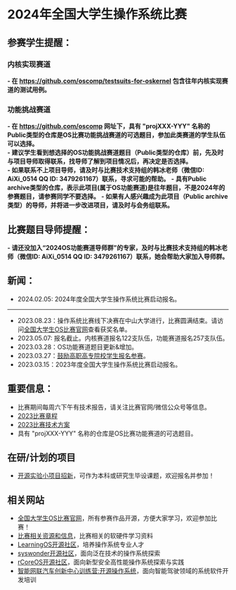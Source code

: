 # 2024年全国大学生操作系统比赛

## **参赛学生提醒：**  

### 内核实现赛道
**- 在 https://github.com/oscomp/testsuits-for-oskernel 包含往年内核实现赛道的测试用例。**

### 功能挑战赛道 
**- 在 https://github.com/oscomp 网址下，具有 "projXXX-YYY" 名称的Public类型的仓库是OS比赛功能挑战赛道的可选题目，参加此类赛道的学生队伍可以选择。**  
**- 建议学生看到想选择的OS功能挑战赛道题目（Public类型的仓库）前，先及时与项目导师取得联系，找导师了解到项目情况后，再决定是否选择。**  
**- 如果联系不上项目导师，请及时与比赛技术支持组的韩冰老师（微信ID: AiXi_0514 QQ ID: 3479261167）联系，寻求可能的帮助。**
**- 具有Public archive类型的仓库，表示此项目(属于OS功能赛道)是往年题目，不是2024年的参赛题目，请参赛同学不要选择。**
**- 如果有人感兴趣成为此项目（Public archive类型）的导师，并将进一步改进项目，请及时与会务组联系。**

## **比赛题目导师提醒：**  

**- 请还没加入“2024OS功能赛道导师群”的专家，及时与比赛技术支持组的韩冰老师（微信ID: AiXi_0514 QQ ID: 3479261167）联系，她会帮助大家加入导师群。**

## 新闻：
- 2024.02.05: 2024年度全国大学生操作系统比赛启动报名。
- ---
- 2023.08.23：操作系统比赛线下决赛在中山大学进行，比赛圆满结束。请访问[全国大学生OS比赛官网](https://os.educg.net/)查看获奖名单。
- 2023.05.07: 报名截止。内核赛道报名122支队伍，功能赛道报名257支队伍。
- 2023.03.28：OS功能赛道题目更新&增加。
- 2023.03.27：[鼓励高职高专院校学生报名参赛](https://os.educg.net/)。
- 2023.03.15：2023年度全国大学生操作系统比赛启动报名。

## 重要信息：
- 比赛期间每周六下午有技术报告，请关注比赛官网/微信公众号等信息。
- [2023比赛章程](https://gitlab.eduxiji.net/csc-os/os2023/-/blob/master/OS-%E7%AB%A0%E7%A8%8B.pdf)
- [2023比赛技术方案](https://gitlab.eduxiji.net/csc-os/os2023/-/blob/master/OS-%E6%8A%80%E6%9C%AF%E6%96%B9%E6%A1%88.pdf)
- 具有 "projXXX-YYY" 名称的仓库是OS比赛功能赛道的可选题目。

## 在研/计划的项目
- [开源实验小项目招新](https://github.com/orgs/rcore-os/discussions/categories/ideas)，可作为本科或研究生毕设课题，欢迎报名并参加！

## 相关网站
- [全国大学生OS比赛官网](https://os.educg.net/)，所有参赛作品开源，方便大家学习，欢迎参加比赛！
- [比赛相关资源和信息](https://github.com/oscomp/os-competition-info)，比赛相关的软硬件学习资料
- [LearningOS开源社区](https://github.com/learningos)，培养操作系统专业人才
- [syswonder开源社区](https://syswonder.org/)，面向泛在技术的操作系统探索
- [rCoreOS开源社区](https://github.com/rcore-os)，面向新型安全高性能操作系统探索与实践
- [智能网联汽车创新中心训练营:开源操作系统](https://github.com/cicvedu)，面向智能驾驶领域的系统软件开发培训

